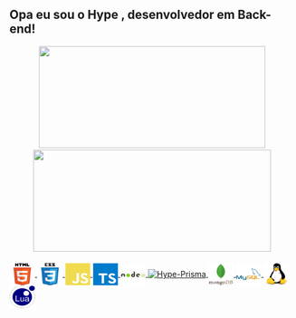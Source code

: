 ## Opa eu sou o Hype , desenvolvedor em Back-end!

<div align="center">
  <a href="https://github.com/hype2557">
  <img height="180em" width="400em" src="https://github-readme-stats.vercel.app/api?username=hype2557&show_icons=true&theme=dracula&include_all_commits=true&count_private=true"/>
  <img height="180em" width="420em" src="https://github-readme-stats.vercel.app/api/top-langs/?username=hype2557&layout=compact&langs_count=7&theme=dracula"/>
</div>
  
<div style="display: inline_block"><br>
  <a href="https://www.w3.org/html/" target="_blank"><img align="center" alt="Hype-HTML" height="40" width="45" src="https://raw.githubusercontent.com/devicons/devicon/master/icons/html5/html5-original-wordmark.svg">
  <a href="https://www.w3.org/css/" target="_blank"><img align="center" alt="Hype-CSS" height="40" width="45" src="https://raw.githubusercontent.com/devicons/devicon/master/icons/css3/css3-original-wordmark.svg">
  <a href="https://developer.mozilla.org/en-US/docs/Web/JavaScript" target="_blank"><img align="center" alt="Hype-Js" height="40" width="45" src="https://raw.githubusercontent.com/devicons/devicon/master/icons/javascript/javascript-plain.svg">
  <a href="https://www.typescriptlang.org/" target="_blank"><img align="center" alt="Hype-Ts" height="40" width="45" src="https://raw.githubusercontent.com/devicons/devicon/master/icons/typescript/typescript-plain.svg">
  <a href="https://nodejs.org" target="_blank"><img align="center" alt="Hype-NodeJS" height="40" width="45" src="https://raw.githubusercontent.com/devicons/devicon/master/icons/nodejs/nodejs-original-wordmark.svg">
  <a href="https://www.prisma.io/" target="_blank"><img align="center" alt="Hype-Prisma" height="40" width="45" src="https://d2eip9sf3oo6c2.cloudfront.net/tags/images/000/001/287/full/prismaHD.png">
  <a href="https://www.mongodb.com/" target="_blank"><img align="center" alt="Hype-MongoDB" height="40" width="45" src="https://raw.githubusercontent.com/devicons/devicon/master/icons/mongodb/mongodb-original-wordmark.svg">
  <a href="https://www.mysql.com/" target="_blank"><img align="center" alt="Hype-MySQL" height="40" width="45" src="https://raw.githubusercontent.com/devicons/devicon/master/icons/mysql/mysql-original-wordmark.svg">
  <a href="https://www.linux.org/" target="_blank"><img align="center" alt="Hype-Linux" height="40" width="45" src="https://raw.githubusercontent.com/devicons/devicon/master/icons/linux/linux-original.svg">
    <a href="https://www.linux.org/" target="_blank"><img align="center" alt="Hype-Linux" height="40" width="45" src="https://raw.githubusercontent.com/devicons/devicon/master/icons/lua/lua-original-wordmark.svg">
</div>

